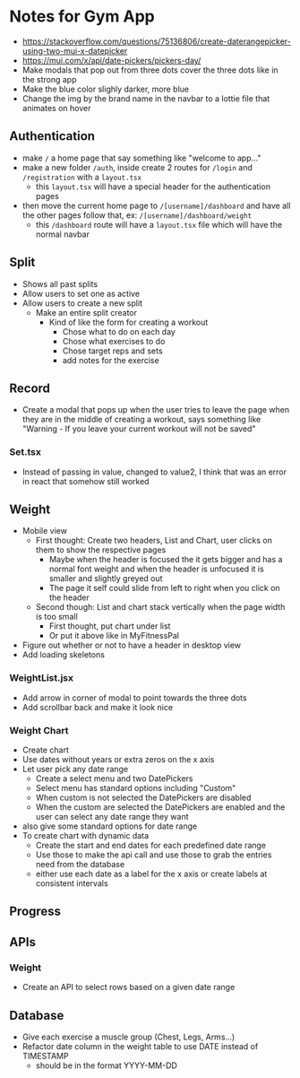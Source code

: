 # Notes for Gym App

- https://stackoverflow.com/questions/75136806/create-daterangepicker-using-two-mui-x-datepicker
- https://mui.com/x/api/date-pickers/pickers-day/
- Make modals that pop out from three dots cover the three dots like in the strong app
- Make the blue color slighly darker, more blue
- Change the img by the brand name in the navbar to a lottie file that animates on hover

## Authentication

- make `/` a home page that say something like "welcome to app..."
- make a new folder `/auth`, inside create 2 routes for `/login` and `/registration` with a `layout.tsx`
  - this `layout.tsx` will have a special header for the authentication pages
- then move the current home page to `/[username]/dashboard` and have all the other pages follow that, ex: `/[username]/dashboard/weight`
  - this `/dashboard` route will have a `layout.tsx` file which will have the normal navbar

## Split

- Shows all past splits
- Allow users to set one as active
- Allow users to create a new split
  - Make an entire split creator
    - Kind of like the form for creating a workout
      - Chose what to do on each day
      - Chose what exercises to do
      - Chose target reps and sets
      - add notes for the exercise

## Record

- Create a modal that pops up when the user tries to leave the page when they are in the middle of creating a workout, says something like "Warning - If you leave your current workout will not be saved"

### Set.tsx

- Instead of passing in value, changed to value2, I think that was an error in react that somehow still worked

## Weight

- Mobile view
  - First thought: Create two headers, List and Chart, user clicks on them to show the respective pages
    - Maybe when the header is focused the it gets bigger and has a normal font weight and when the header is unfocused it is smaller and slightly greyed out
    - The page it self could slide from left to right when you click on the header
  - Second though: List and chart stack vertically when the page width is too small
    - First thought, put chart under list
    - Or put it above like in MyFitnessPal
- Figure out whether or not to have a header in desktop view
- Add loading skeletons

### WeightList.jsx

- Add arrow in corner of modal to point towards the three dots
- Add scrollbar back and make it look nice

### Weight Chart

- Create chart
- Use dates without years or extra zeros on the x axis
- Let user pick any date range
  - Create a select menu and two DatePickers
  - Select menu has standard options including "Custom"
  - When custom is not selected the DatePickers are disabled
  - When the custom are selected the DatePickers are enabled and the user can select any date range they want
- also give some standard options for date range
- To create chart with dynamic data
  - Create the start and end dates for each predefined date range
  - Use those to make the api call and use those to grab the entries need from the database
  - either use each date as a label for the x axis or create labels at consistent intervals

## Progress

## APIs

### Weight

- Create an API to select rows based on a given date range

## Database

- Give each exercise a muscle group (Chest, Legs, Arms...)
- Refactor date column in the weight table to use DATE instead of TIMESTAMP
  - should be in the format YYYY-MM-DD
